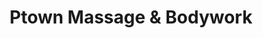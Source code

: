 ---
title: "Ptown Massage & Bodywork"
url: /provincetown/ptown-massage-and-bodywork/
shop: massage
---